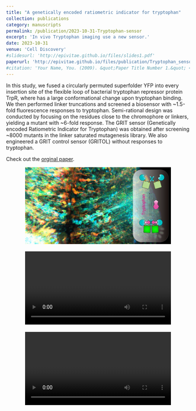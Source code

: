 ```yaml
---
title: "A genetically encoded ratiometric indicator for tryptophan"
collection: publications
category: manuscripts
permalink: /publication/2023-10-31-Tryptophan-sensor
excerpt: 'In vivo Tryptophan imaging use a new sensor.'
date: 2023-10-31
venue: 'Cell Discovery'
#slidesurl: 'http://epivitae.github.io/files/slides1.pdf'
paperurl: 'http://epivitae.github.io/files/publication/Tryptophan_sensor.pdf'
#citation: 'Your Name, You. (2009). &quot;Paper Title Number 1.&quot; <i>Journal 1</i>. 1(1).'
---
```


In this study, we fused a circularly permuted superfolder YFP into every insertion site of the flexible loop of bacterial tryptophan repressor protein TrpR, where has a large conformational change upon tryptophan binding. We then performed linker truncations and screened a biosensor with ~1.5-fold fluorescence responses to tryptophan. Semi-rational design was conducted by focusing on the residues close to the chromophore or linkers, yielding a mutant with ~6-fold response. The GRIT sensor (Genetically encoded Ratiometric Indicator for Tryptophan) was obtained after screening ~8000 mutants in the linker saturated mutagenesis library. We also engineered a GRIT control sensor (GRITOL) without responses to tryptophan.

Check out the [orginal paper](https://www.nature.com/articles/s41421-023-00608-1).


<div align="center">
    <img src="/images/papers/GRIT.png" width="400px">
</div>
<br>
<div align="center">
    <video width="400" controls>
      <source src="/images/papers/GRIT_single-cell.mp4" type="video/mp4">
      Your browser does not support the video tag.
    </video>
</div>
<br>
<div align="center">
    <video width="400" controls>
      <source src="/images/papers/GRIT_kinetics.mp4" type="video/mp4">
      Your browser does not support the video tag.
    </video>
</div>